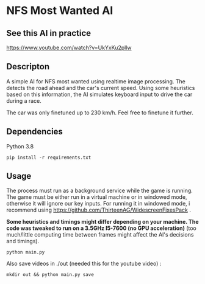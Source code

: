 # NFS Most Wanted AI

## See this AI in practice

https://www.youtube.com/watch?v=UkYxKu2pllw


## Descripton

A simple AI for NFS most wanted using realtime image processing. The detects the road ahead and the car's current speed. Using some heuristics based on this information, the AI simulates keyboard input to drive the car during a race.

The car was only finetuned up to 230 km/h. Feel free to finetune it further.


## Dependencies
Python 3.8

```
pip install -r requirements.txt
```

## Usage

The process must run as a background service while the game is running. The game must be either run in a virtual machine or in windowed mode, otherwise it will ignore our key inputs. For running it in windowed mode, i recommend using https://github.com/ThirteenAG/WidescreenFixesPack .

**Some heuristics and timings might differ depending on your machine. The code was tweaked to run on a 3.5GHz I5-7600 (no GPU acceleration)**
(too much/little computing time between frames might affect the AI's decisions and timings).

```
python main.py
```

Also save videos in ./out (needed this for the youtube video) :

```
mkdir out && python main.py save
```
